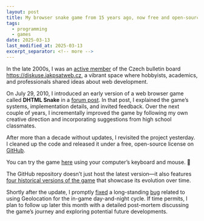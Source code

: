 ```yaml
---
layout: post
title: My browser snake game from 15 years ago, now free and open-source
tags:
  - programming
  - games
date: 2025-03-13
last_modified_at: 2025-03-13
excerpt_separator: <!-- more -->
---
```


In the late 2000s, I was an [active member][2] of the Czech bulletin board <https://diskuse.jakpsatweb.cz>, a vibrant space where hobbyists, academics, and professionals shared ideas about web development.

On July 29, 2010, I introduced an early version of a web browser game called **DHTML Snake** in a [forum post][1]. In that post, I explained the game’s systems, implementation details, and invited feedback. Over the next couple of years, I incrementally improved the game by following my own creative direction and incorporating suggestions from high school classmates.

After more than a decade without updates, I revisited the project yesterday. I cleaned up the code and released it under a free, open-source license on [GitHub][3].

You can try the game [here][4] using your computer’s keyboard and mouse. 🤞

<!-- more -->

The GitHub repository doesn’t just host the latest version—it also features [four historical versions of the game][7] that showcase its evolution over time.

Shortly after the update, I promptly [fixed][6] a long-standing [bug][5] related to using Geolocation for the in-game day-and-night cycle. If time permits, I plan to follow up later this month with a detailed post-mortem discussing the game’s journey and exploring potential future developments.

[1]: https://diskuse.jakpsatweb.cz/?action=vthread&forum=2&topic=113398
[2]: https://diskuse.jakpsatweb.cz/?action=userinfo&user=21086
[3]: https://github.com/witiko/snake
[4]: https://witiko.github.io/snake/
[5]: https://github.com/Witiko/snake/issues/1
[6]: https://github.com/Witiko/snake/pull/2
[7]: https://github.com/Witiko/snake/tags
